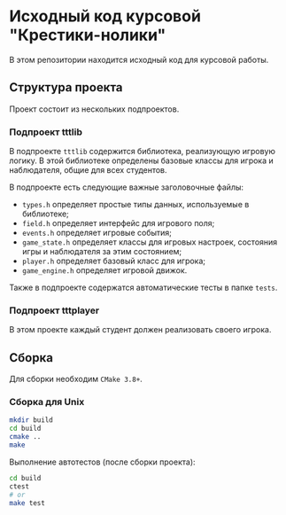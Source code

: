 # Исходный код курсовой "Крестики-нолики"

В этом репозитории находится исходный код для курсовой работы. 

## Структура проекта

Проект состоит из нескольких подпроектов.

### Подпроект tttlib

В подпроекте `tttlib` содержится библиотека, реализующую игровую логику. В этой
библиотеке определены базовые классы для игрока и наблюдателя, общие для всех
студентов.

В подпроекте есть следующие важные заголовочные файлы:

- `types.h` определяет простые типы данных, используемые в библиотеке;
- `field.h` определяет интерфейс для игрового поля;
- `events.h` определяет игровые события;
- `game_state.h` определяет классы для игровых настроек, состояния игры и наблюдателя 
за этим состоянием;
- `player.h` определяет базовый класс для игрока;
- `game_engine.h` определяет игровой движок.

Также в подпроекте содержатся автоматические тесты в папке `tests`.

### Подпроект tttplayer

В этом проекте каждый студент должен реализовать своего игрока.

## Сборка

Для сборки необходим `CMake 3.8+`.

### Сборка для Unix

```sh
mkdir build
cd build
cmake ..
make
```

Выполнение автотестов (после сборки проекта):

```sh
cd build
ctest
# or
make test
```
